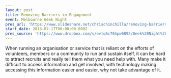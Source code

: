 ```yaml
---
layout: post
title: Removing Barriers in Engagement
event: Melbourne Geek Night
pres_url: 'https://www.slideshare.net/chrischinchilla/removing-barriers-in-engagement-melbourne-geek-night-july-2013'
start_date: 2013-07-17T00:00:00.000Z
pres_source: 'https://www.dropbox.com/s/evtq6c76hpw6892/Geek%20Night%20v1.pptx?dl=0'
---
```


When running an organisation or service that is reliant on the efforts of volunteers, members or a community to run and sustain itself, it can be hard to attract recruits and really tell them what you need help with. Many make it difficult to access information and get involved, with technology making accessing this information easier and easier, why not take advantage of it.
